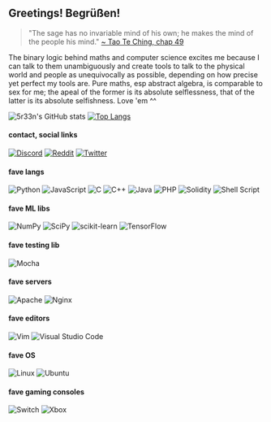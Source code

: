 ## Greetings! Begrüßen!
> "The sage has no invariable mind of his own; he makes the mind of the people his mind." [~ Tao Te Ching, chap 49](http://classics.mit.edu/Lao/taote.2.ii.html)

The binary logic behind maths and computer science excites me because I can talk to them unambiguously and create tools to talk to the physical world and people as unequivocally as possible, depending on how precise yet perfect my tools are. Pure maths, esp abstract algebra, is comparable to sex for me; the apeal of the former is its absolute selflessness, that of the latter is its absolute selfishness. Love 'em ^^

![5r33n's GitHub stats](https://github-readme-stats.vercel.app/api?username=5r33n&show_icons=true&theme=merko) [![Top Langs](https://github-readme-stats.vercel.app/api/top-langs/?username=anuraghazra&theme=merko&layout=compact)](https://github.com/anuraghazra/github-readme-stats)

#### contact, social links
[![Discord](https://img.shields.io/badge/Discord-%235865F2.svg?style=for-the-badge&logo=discord&logoColor=white)](https://discord.com/users/988920311552548884) [![Reddit](https://img.shields.io/badge/Reddit-FF4500?style=for-the-badge&logo=reddit&logoColor=white)](https://www.reddit.com/user/5r33n) [![Twitter](https://img.shields.io/badge/Twitter-%231DA1F2.svg?style=for-the-badge&logo=Twitter&logoColor=white)](https://www.twitter.com/5r33n_)

#### fave langs
![Python](https://img.shields.io/badge/python-3670A0?style=for-the-badge&logo=python&logoColor=ffdd54) ![JavaScript](https://img.shields.io/badge/javascript-%23323330.svg?style=for-the-badge&logo=javascript&logoColor=%23F7DF1E) ![C](https://img.shields.io/badge/c-%2300599C.svg?style=for-the-badge&logo=c&logoColor=white) ![C++](https://img.shields.io/badge/c++-%2300599C.svg?style=for-the-badge&logo=c%2B%2B&logoColor=white) ![Java](https://img.shields.io/badge/java-%23ED8B00.svg?style=for-the-badge&logo=java&logoColor=white) ![PHP](https://img.shields.io/badge/php-%23777BB4.svg?style=for-the-badge&logo=php&logoColor=white) ![Solidity](https://img.shields.io/badge/Solidity-%23363636.svg?style=for-the-badge&logo=solidity&logoColor=white) ![Shell Script](https://img.shields.io/badge/shell_script-%23121011.svg?style=for-the-badge&logo=gnu-bash&logoColor=white)

#### fave ML libs
![NumPy](https://img.shields.io/badge/numpy-%23013243.svg?style=for-the-badge&logo=numpy&logoColor=white) ![SciPy](https://img.shields.io/badge/SciPy-%230C55A5.svg?style=for-the-badge&logo=scipy&logoColor=%white) ![scikit-learn](https://img.shields.io/badge/scikit--learn-%23F7931E.svg?style=for-the-badge&logo=scikit-learn&logoColor=white) ![TensorFlow](https://img.shields.io/badge/TensorFlow-%23FF6F00.svg?style=for-the-badge&logo=TensorFlow&logoColor=white)

#### fave testing lib
![Mocha](https://img.shields.io/badge/-mocha-%238D6748?style=for-the-badge&logo=mocha&logoColor=white)

#### fave servers
![Apache](https://img.shields.io/badge/apache-%23D42029.svg?style=for-the-badge&logo=apache&logoColor=white) ![Nginx](https://img.shields.io/badge/nginx-%23009639.svg?style=for-the-badge&logo=nginx&logoColor=white)

#### fave editors
![Vim](https://img.shields.io/badge/VIM-%2311AB00.svg?style=for-the-badge&logo=vim&logoColor=white) ![Visual Studio Code](https://img.shields.io/badge/Visual%20Studio%20Code-0078d7.svg?style=for-the-badge&logo=visual-studio-code&logoColor=white)

#### fave OS
![Linux](https://img.shields.io/badge/Linux-FCC624?style=for-the-badge&logo=linux&logoColor=black) ![Ubuntu](https://img.shields.io/badge/Ubuntu-E95420?style=for-the-badge&logo=ubuntu&logoColor=white)

#### fave gaming consoles
![Switch](https://img.shields.io/badge/Switch-E60012?style=for-the-badge&logo=nintendo-switch&logoColor=white) ![Xbox](https://img.shields.io/badge/xbox-%23107C10.svg?style=for-the-badge&logo=xbox&logoColor=white)
